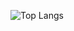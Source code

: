 ![Top Langs](https://github-readme-stats.vercel.app/api/top-langs/?username=mateusmacciel&hide_progress=true)
